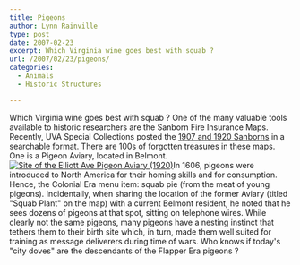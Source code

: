 ```yaml
---
title: Pigeons
author: Lynn Rainville
type: post
date: 2007-02-23
excerpt: Which Virginia wine goes best with squab ?
url: /2007/02/23/pigeons/
categories:
  - Animals
  - Historic Structures

---
```

Which Virginia wine goes best with squab ? One of the many valuable tools available to historic researchers are the Sanborn Fire Insurance Maps. Recently, UVA Special Collections posted the [1907 and 1920 Sanborns][1] in a searchable format. There are 100s of forgotten treasures in these maps. One is a Pigeon Aviary, located in Belmont. [![Site of the Elliott Ave Pigeon Aviary (1920)][2]][3]In 1606, pigeons were introduced to North America for their homing skills and for consumption. Hence, the Colonial Era menu item: squab pie (from the meat of young pigeons). Incidentally, when sharing the location of the former Aviary (titled "Squab Plant" on the map) with a current Belmont resident, he noted that he sees dozens of pigeons at that spot, sitting on telephone wires. While clearly not the same pigeons, many pigeons have a nesting instinct that tethers them to their birth site which, in turn, made them well suited for training as message deliverers during time of wars. Who knows if today's "city doves" are the descendants of the Flapper Era pigeons ?</p>

 [1]: http://fisher.lib.virginia.edu/collections/maps/sanborn/index.html
 [2]: /media/2007/02/aviarymap2.thumbnail.jpg
 [3]: /media/2007/02/aviarymap2.jpg "Site of the Elliott Ave Pigeon Aviary (1920)"
